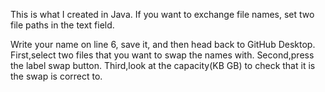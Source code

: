 This is what I created in Java. If you want to exchange file names, set two file paths in the text field.

Write your name on line 6, save it, and then head back to GitHub Desktop.
First,select two files that you want to swap the names with.
Second,press the label swap button.
Third,look at the capacity(KB GB) to check that it is the swap is correct to. 
